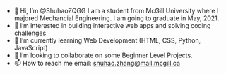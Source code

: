- 👋 Hi, I’m @ShuhaoZQGG
      I am a student from McGill University where I majored Mechancial Engineering. I am going to graduate in May, 2021.
- 👀 I’m interested in building interactive web apps and solving coding challenges
- 🌱 I’m currently learning Web Development (HTML, CSS, Python, JavaScript)
- 💞️ I’m looking to collaborate on some Beginner Level Projects.
- 📫 How to reach me email: shuhao.zhang@mail.mcgill.ca 

<!---
ShuhaoZQGG/ShuhaoZQGG is a ✨ special ✨ repository because its `README.md` (this file) appears on your GitHub profile.
You can click the Preview link to take a look at your changes.
--->
